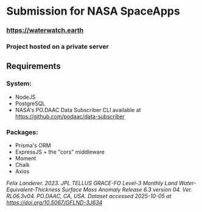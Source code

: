 # Submission for NASA SpaceApps
### https://waterwatch.earth
### Project hosted on a private server

## Requirements
### System:
- NodeJS
- PostgreSQL
- NASA's PO.DAAC Data Subscriber CLI available at https://github.com/podaac/data-subscriber

### Packages:
- Prisma's ORM
- ExpressJS + the "cors" middleware
- Moment
- Chalk
- Axios




*<cite>Felix Landerer. 2023. JPL TELLUS GRACE-FO Level-3 Monthly Land Water-Equivalent-Thickness Surface Mass Anomaly Release 6.3 version 04. Ver. RL06.3v04. PO.DAAC, CA, USA. Dataset accessed 2025-10-05 at https://doi.org/10.5067/GFLND-3J634</cite>*
